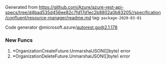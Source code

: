Generated from https://github.com/Azure/azure-rest-api-specs/tree/d4bad535d456ee82c7fd17d1ec2b8802a0b83205//specification/confluent/resource-manager/readme.md tag: `package-2020-03-01`

Code generator @microsoft.azure/autorest.go@2.1.178


### New Funcs

1. *OrganizationCreateFuture.UnmarshalJSON([]byte) error
1. *OrganizationDeleteFuture.UnmarshalJSON([]byte) error
